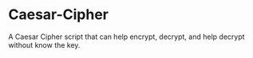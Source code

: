 # Caesar-Cipher
A Caesar Cipher script that can help encrypt, decrypt, and help decrypt without know the key.
